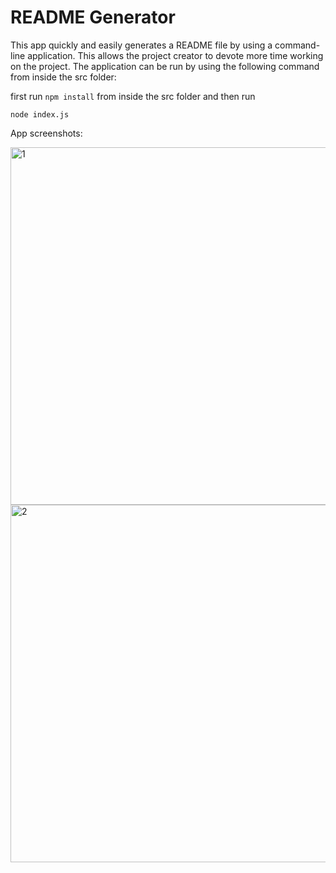 # README Generator

This app quickly and easily generates a README file by using a command-line application. This allows the project creator to devote more time working on the project.
The application can be run by using the following command from inside the src folder:

first run `npm install` from inside the src folder and then run

```
node index.js
```

App screenshots:

<img width="572" alt="1" src="https://user-images.githubusercontent.com/91281668/144734082-285582b0-86a0-4269-a1ed-32d81cf687a6.png">

<img width="572" alt="2" src="https://user-images.githubusercontent.com/91281668/144734093-05a28b8d-b256-42c5-b9a6-d736b9889f32.png">
